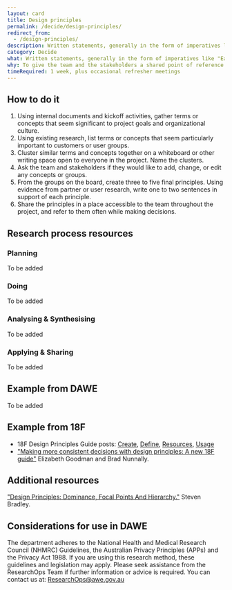 ```yaml
---
layout: card
title: Design principles
permalink: /decide/design-principles/
redirect_from:
  - /design-principles/
description: Written statements, generally in the form of imperatives like "Earn people's trust," that serve as guiding lights during decision-making.
category: Decide
what: Written statements, generally in the form of imperatives like "Earn people's trust," that serve as guiding lights during decision-making.
why: To give the team and the stakeholders a shared point of reference when negotiating next steps. Good design principles are specific to the project, not general truths, and should help teams say "no" to otherwise interesting proposals or generate ideas when they're stuck.
timeRequired: 1 week, plus occasional refresher meetings
---
```


## How to do it

1. Using internal documents and kickoff activities, gather terms or concepts that seem significant to project goals and organizational culture.
1. Using existing research, list terms or concepts that seem particularly important to customers or user groups.
1. Cluster similar terms and concepts together on a whiteboard or other writing space open to everyone in the project. Name the clusters.
1. Ask the team and stakeholders if they would like to add, change, or edit any concepts or groups.
1. From the groups on the board, create three to five final principles. Using evidence from partner or user research, write one to two sentences in support of each principle.
1. Share the principles in a place accessible to the team throughout the project, and refer to them often while making decisions.


<section class="method--section method--section--18f-example" markdown="1" >

## Research process resources
### Planning
To be added

### Doing
To be added

### Analysing & Synthesising
To be added

### Applying & Sharing
To be added


## Example from DAWE

To be added

</section>

## Example from 18F
- 18F Design Principles Guide posts:  <a href="https://github.com/18F/design-principles-guide/blob/18f-pages/pages/create.md" class="usa-link">Create</a>, <a href="https://github.com/18F/design-principles-guide/blob/18f-pages/pages/define.md" class="usa-link">Define</a>, <a href="https://github.com/18F/design-principles-guide/blob/18f-pages/pages/resources.md" class="usa-link">Resources</a>, <a href="https://github.com/18F/design-principles-guide/blob/18f-pages/pages/usage.md" class="usa-link">Usage</a>
- <a href="https://18f.gsa.gov/2016/04/08/making-more-consistent-decisions-with-design-principles-a-new-18f-guide/" class="usa-link">"Making more consistent decisions with design principles: A new 18F guide"</a> Elizabeth Goodman and Brad Nunnally.

</section>

<section class="method--section method--section--additional-resources" markdown="1">

## Additional resources

<a href="http://www.smashingmagazine.com/2015/02/27/design-principles-dominance-focal-points-hierarchy/" class="usa-link">"Design Principles: Dominance, Focal Points And Hierarchy."</a> Steven Bradley.
</section>

<section class="method--section method--section--government-considerations" markdown="1" >

## Considerations for use in DAWE

The department adheres to the National Health and Medical Research Council (NHMRC) Guidelines, the Australian Privacy Principles (APPs) and the Privacy Act 1988. If you are using this research method, these guidelines and legislation may apply. Please seek assistance from the ResearchOps Team if further information or advice is required. You can contact us at: ResearchOps@awe.gov.au
</section>
